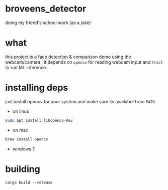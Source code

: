 # broveens_detector
doing my friend's school work (as a joke)

# what 
this project is a face detection & comparison demo using the webcam/camera , it depends on `opencv` for reading webcam input and `tract` to run ML inference.

# installing deps
just install opencv for your system and make sure its availabel from `PATH`

- on linux
```bash
sudo apt install libopencv-dev
```

- on mac 
```bash
brew install opencv
```

- windows
?


# building 
```
cargo build --release
```
